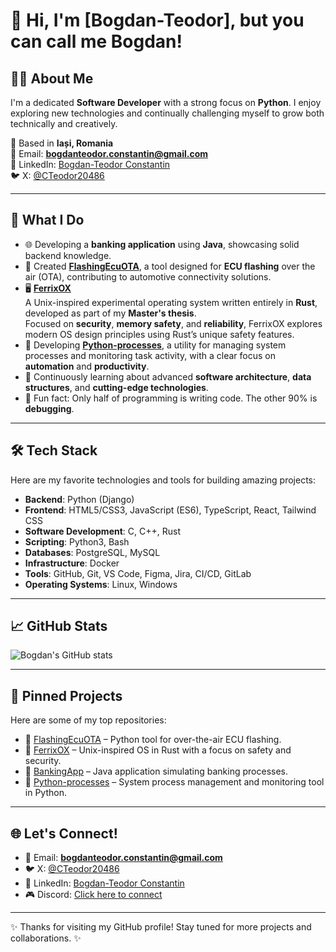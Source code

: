 # 👋 Hi, I'm [Bogdan-Teodor], but you can call me Bogdan!

## 👨‍💻 About Me
I'm a dedicated **Software Developer** with a strong focus on **Python**. I enjoy exploring new technologies and continually challenging myself to grow both technically and creatively.

📍 Based in **Iași, Romania**  
📧 Email: **bogdanteodor.constantin@gmail.com**  
💼 LinkedIn: [Bogdan-Teodor Constantin](https://www.linkedin.com/in/bogdan-teodor-constantin/)  
🐦 X: [@CTeodor20486](https://x.com/CTeodor20486)

---

## 🚀 What I Do
- 🌐 Developing a **banking application** using **Java**, showcasing solid backend knowledge.
- 📡 Created **[FlashingEcuOTA](https://github.com/ibogdanssh01/FlashingEcuOTA)**, a tool designed for **ECU flashing** over the air (OTA), contributing to automotive connectivity solutions.
- 🖥️ **[FerrixOX](https://github.com/ibogdanssh01/FerrixOX)**  
  A Unix-inspired experimental operating system written entirely in **Rust**, developed as part of my **Master's thesis**.  
  Focused on **security**, **memory safety**, and **reliability**, FerrixOX explores modern OS design principles using Rust’s unique safety features.
- 🧩 Developing **[Python-processes](https://github.com/ibogdanssh01/Python-processes)**, a utility for managing system processes and monitoring task activity, with a clear focus on **automation** and **productivity**.
- 🌱 Continuously learning about advanced **software architecture**, **data structures**, and **cutting-edge technologies**.
- 🎯 Fun fact: Only half of programming is writing code. The other 90% is **debugging**.

---

## 🛠️ Tech Stack
Here are my favorite technologies and tools for building amazing projects:

- **Backend**: Python (Django)
- **Frontend**: HTML5/CSS3, JavaScript (ES6), TypeScript, React, Tailwind CSS
- **Software Development**: C, C++, Rust
- **Scripting**: Python3, Bash
- **Databases**: PostgreSQL, MySQL
- **Infrastructure**: Docker
- **Tools**: GitHub, Git, VS Code, Figma, Jira, CI/CD, GitLab
- **Operating Systems**: Linux, Windows

---

## 📈 GitHub Stats
![Bogdan's GitHub stats](https://github-readme-stats.vercel.app/api?username=ibogdanssh01&show_icons=true&theme=graywhite)

---

## 🌟 Pinned Projects
Here are some of my top repositories:

- 🔗 [FlashingEcuOTA](https://github.com/ibogdanssh01/FlashingEcuOTA) – Python tool for over-the-air ECU flashing.
- 🔗 [FerrixOX](https://github.com/ibogdanssh01/FerrixOX) – Unix-inspired OS in Rust with a focus on safety and security.
- 🔗 [BankingApp](https://github.com/ibogdanssh01/BankingApp) – Java application simulating banking processes.
- 🔗 [Python-processes](https://github.com/ibogdanssh01/Python-processes) – System process management and monitoring tool in Python.

---

## 🌐 Let's Connect!
- 📧 Email: **bogdanteodor.constantin@gmail.com**  
- 🐦 X: [@CTeodor20486](https://x.com/CTeodor20486)
- 💼 LinkedIn: [Bogdan-Teodor Constantin](https://www.linkedin.com/in/bogdan-teodor-constantin/)
- 🎮 Discord: [Click here to connect](https://discord.com/users/275971581791174656)

---

✨ Thanks for visiting my GitHub profile! Stay tuned for more projects and collaborations. ✨
